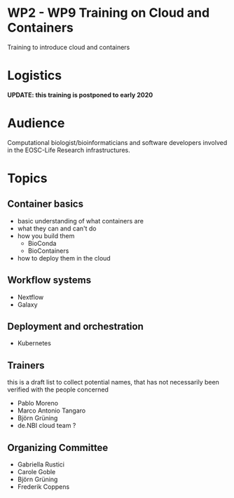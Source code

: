# WP2 - WP9 Training on Cloud and Containers

Training to introduce cloud and containers

# Logistics

**UPDATE: this training is postponed to early 2020**

# Audience

Computational biologist/bioinformaticians and software developers involved in the EOSC-Life Research infrastructures.

# Topics

## Container basics

* basic understanding of what containers are
* what they can and can't do
* how you build them
  * BioConda
  * BioContainers
* how to deploy them in the cloud

## Workflow systems

* Nextflow
* Galaxy

## Deployment and orchestration

* Kubernetes

## Trainers

this is a draft list to collect potential names, that has not necessarily been verified with the people concerned

* Pablo Moreno
* Marco Antonio Tangaro
* Björn Grüning
* de.NBI cloud team ?

## Organizing Committee

* Gabriella Rustici
* Carole Goble
* Björn Grüning
* Frederik Coppens
